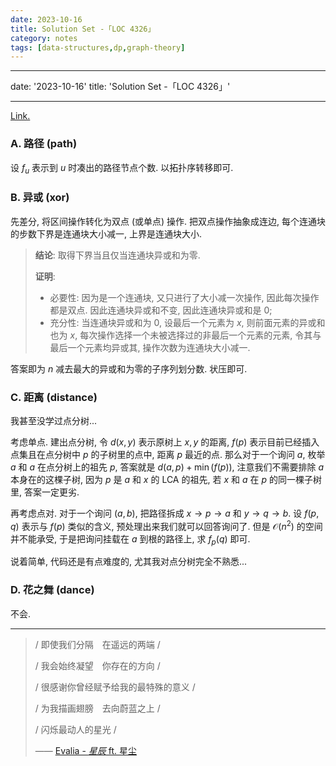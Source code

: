 ```yaml
---
date: 2023-10-16
title: Solution Set -「LOC 4326」
category: notes
tags: [data-structures,dp,graph-theory]
---
```


---
date: '2023-10-16'
title: 'Solution Set -「LOC 4326」'

---

[Link.](http://222.180.160.110:1024/contest/4326)

### A. 路径 (path)

设 $f_u$ 表示到 $u$ 时凑出的路径节点个数. 以拓扑序转移即可.

### B. 异或 (xor)

先差分, 将区间操作转化为双点 (或单点) 操作. 把双点操作抽象成连边, 每个连通块的步数下界是连通块大小减一, 上界是连通块大小.

> **结论**: 取得下界当且仅当连通块异或和为零.
>
> **证明**:
>
> - 必要性: 因为是一个连通块, 又只进行了大小减一次操作, 因此每次操作都是双点. 因此连通块异或和不变, 因此连通块异或和是 $0$;
> - 充分性: 当连通块异或和为 $0$, 设最后一个元素为 $x$, 则前面元素的异或和也为 $x$, 每次操作选择一个未被选择过的非最后一个元素的元素, 令其与最后一个元素均异或其, 操作次数为连通块大小减一.

答案即为 $n$ 减去最大的异或和为零的子序列划分数. 状压即可.

### C. 距离 (distance)

我甚至没学过点分树...

考虑单点. 建出点分树, 令 $d(x, y)$ 表示原树上 $x, y$ 的距离, $f(p)$ 表示目前已经插入点集且在点分树中 $p$ 的子树里的点中, 距离 $p$ 最近的点. 那么对于一个询问 $a$, 枚举 $a$ 和 $a$ 在点分树上的祖先 $p$, 答案就是 $d(a, p) + \min(f(p))$, 注意我们不需要排除 $a$ 本身在的这棵子树, 因为 $p$ 是 $a$ 和 $x$ 的 LCA 的祖先, 若 $x$ 和 $a$ 在 $p$ 的同一棵子树里, 答案一定更劣.

再考虑点对. 对于一个询问 $(a, b)$, 把路径拆成 $x \rightarrow p \rightarrow a$ 和 $y \rightarrow q \rightarrow b$. 设 $f(p, q)$ 表示与 $f(p)$ 类似的含义, 预处理出来我们就可以回答询问了. 但是 $\mathcal O(n^2)$ 的空间并不能承受, 于是把询问挂载在 $a$ 到根的路径上, 求 $f_p(q)$ 即可.

说着简单, 代码还是有点难度的, 尤其我对点分树完全不熟悉...

### D. 花之舞 (dance)

不会.

---

> / 即使我们分隔　在遥远的两端 /
>
> / 我会始终凝望　你存在的方向 /
>
> / 很感谢你曾经赋予给我的最特殊的意义 /
>
> / 为我描画翅膀　去向蔚蓝之上 /
>
> / 闪烁最动人的星光 /
>
> —— [Evalia - *星辰* ft. 星尘](https://vocadb.net/S/346475)
    